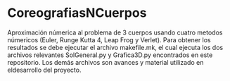 # CoreografiasNCuerpos
Aproximación númerica al problema de 3 cuerpos usando cuatro metodos númericos (Euler, Runge Kutta 4, Leap Frog y Verlet).
Para obtener los resultados se debe ejecutar el archivo makefile.mk, el cual ejecuta los dos archivos relevantes SolGeneral.py y Grafica3D.py 
encontrados en este repositorio. Los demás archivos son avances y material utilizado en eldesarrollo del proyecto.
